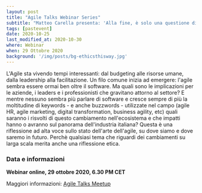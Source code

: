 ```yaml
---
layout: post
title: "Agile Talks Webinar Series"
subtitle: "Matteo Carella presenta: 'Alla fine, è solo una questione di etica'"
tags: [pastevent]
date: 2020-10-25
last_modified_at: 2020-10-30
where: Webinar
when: 29 Ottobre 2020
background: '/img/posts/bg-ethicsthisway.jpg'
---
```

L'Agile sta vivendo tempi interessanti: dal budgeting alle risorse umane, dalla leadership alla facilitazione. Un filo comune inizia ad emergere: l'agile sembra essere ormai ben oltre il software. Ma quali sono le implicazioni per le aziende, i leaders e i professionisti che gravitano attorno al settore? E mentre nessuno sembra più parlare di software e cresce sempre di più la moltitudine di keywords - e anche buzzwords - utilizzate nel campo (agile HR, agile marketing, digital transformation, business agility, etc) quali saranno i risvolti di questo cambiamento nell'ecosistema e che impatti hanno o avranno sul panorama dell'industria italiana? Questa è una riflessione ad alta voce sullo stato dell'arte dell'agile, su dove siamo e dove saremo in futuro.
Perchè qualsiasi tema che riguardi dei cambiamenti su larga scala merita anche una riflessione etica.

### Data e informazioni

**Webinar online, 29 ottobre 2020, 6.30 PM CET**

Maggiori informazioni: [Agile Talks Meetup](https://www.meetup.com/Agile_Talks/events/273793858/)
